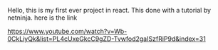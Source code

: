 Hello, this is my first ever project in react. This done with a tutorial by netninja. here is the link

https://www.youtube.com/watch?v=Wb-0CkLiyQk&list=PL4cUxeGkcC9gZD-Tvwfod2gaISzfRiP9d&index=31
